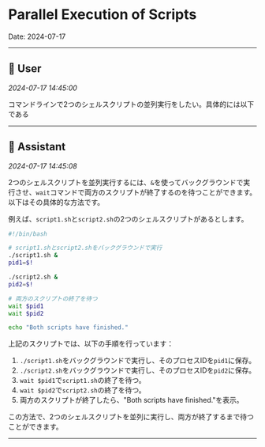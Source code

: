 # Parallel Execution of Scripts

Date: 2024-07-17

---

## 👤 User
*2024-07-17 14:45:00*

コマンドラインで2つのシェルスクリプトの並列実行をしたい。具体的には以下である

---

## 🤖 Assistant
*2024-07-17 14:45:08*

2つのシェルスクリプトを並列実行するには、`&`を使ってバックグラウンドで実行させ、`wait`コマンドで両方のスクリプトが終了するのを待つことができます。以下はその具体的な方法です。

例えば、`script1.sh`と`script2.sh`の2つのシェルスクリプトがあるとします。

```bash
#!/bin/bash

# script1.shとscript2.shをバックグラウンドで実行
./script1.sh &
pid1=$!

./script2.sh &
pid2=$!

# 両方のスクリプトの終了を待つ
wait $pid1
wait $pid2

echo "Both scripts have finished."
```

上記のスクリプトでは、以下の手順を行っています：

1. `./script1.sh`をバックグラウンドで実行し、そのプロセスIDを`pid1`に保存。
2. `./script2.sh`をバックグラウンドで実行し、そのプロセスIDを`pid2`に保存。
3. `wait $pid1`で`script1.sh`の終了を待つ。
4. `wait $pid2`で`script2.sh`の終了を待つ。
5. 両方のスクリプトが終了したら、"Both scripts have finished."を表示。

この方法で、2つのシェルスクリプトを並列に実行し、両方が終了するまで待つことができます。

---
